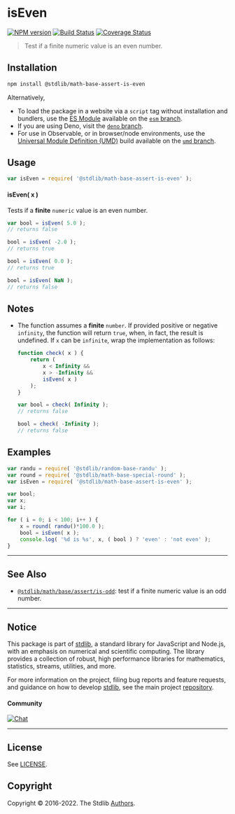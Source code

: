 <!--

@license Apache-2.0

Copyright (c) 2018 The Stdlib Authors.

Licensed under the Apache License, Version 2.0 (the "License");
you may not use this file except in compliance with the License.
You may obtain a copy of the License at

   http://www.apache.org/licenses/LICENSE-2.0

Unless required by applicable law or agreed to in writing, software
distributed under the License is distributed on an "AS IS" BASIS,
WITHOUT WARRANTIES OR CONDITIONS OF ANY KIND, either express or implied.
See the License for the specific language governing permissions and
limitations under the License.

-->

# isEven

[![NPM version][npm-image]][npm-url] [![Build Status][test-image]][test-url] [![Coverage Status][coverage-image]][coverage-url] <!-- [![dependencies][dependencies-image]][dependencies-url] -->

> Test if a finite numeric value is an even number.

<section class="installation">

## Installation

```bash
npm install @stdlib/math-base-assert-is-even
```

Alternatively,

-   To load the package in a website via a `script` tag without installation and bundlers, use the [ES Module][es-module] available on the [`esm` branch][esm-url].
-   If you are using Deno, visit the [`deno` branch][deno-url].
-   For use in Observable, or in browser/node environments, use the [Universal Module Definition (UMD)][umd] build available on the [`umd` branch][umd-url].

</section>

<section class="usage">

## Usage

```javascript
var isEven = require( '@stdlib/math-base-assert-is-even' );
```

#### isEven( x )

Tests if a **finite** `numeric` value is an even number.

```javascript
var bool = isEven( 5.0 );
// returns false

bool = isEven( -2.0 );
// returns true

bool = isEven( 0.0 );
// returns true

bool = isEven( NaN );
// returns false
```

</section>

<!-- /.usage -->

<section class="notes">

## Notes

-   The function assumes a **finite** `number`. If provided positive or negative `infinity`, the function will return `true`, when, in fact, the result is undefined. If `x` can be `infinite`, wrap the implementation as follows:

    ```javascript
    function check( x ) {
        return (
            x < Infinity &&
            x > -Infinity &&
            isEven( x )
        );
    }

    var bool = check( Infinity );
    // returns false

    bool = check( -Infinity );
    // returns false
    ```

</section>

<!-- /.notes -->

<section class="examples">

## Examples

<!-- eslint no-undef: "error" -->

```javascript
var randu = require( '@stdlib/random-base-randu' );
var round = require( '@stdlib/math-base-special-round' );
var isEven = require( '@stdlib/math-base-assert-is-even' );

var bool;
var x;
var i;

for ( i = 0; i < 100; i++ ) {
    x = round( randu()*100.0 );
    bool = isEven( x );
    console.log( '%d is %s', x, ( bool ) ? 'even' : 'not even' );
}
```

</section>

<!-- /.examples -->

<!-- Section for related `stdlib` packages. Do not manually edit this section, as it is automatically populated. -->

<section class="related">

* * *

## See Also

-   <span class="package-name">[`@stdlib/math/base/assert/is-odd`][@stdlib/math/base/assert/is-odd]</span><span class="delimiter">: </span><span class="description">test if a finite numeric value is an odd number.</span>

</section>

<!-- /.related -->

<!-- Section for all links. Make sure to keep an empty line after the `section` element and another before the `/section` close. -->


<section class="main-repo" >

* * *

## Notice

This package is part of [stdlib][stdlib], a standard library for JavaScript and Node.js, with an emphasis on numerical and scientific computing. The library provides a collection of robust, high performance libraries for mathematics, statistics, streams, utilities, and more.

For more information on the project, filing bug reports and feature requests, and guidance on how to develop [stdlib][stdlib], see the main project [repository][stdlib].

#### Community

[![Chat][chat-image]][chat-url]

---

## License

See [LICENSE][stdlib-license].


## Copyright

Copyright &copy; 2016-2022. The Stdlib [Authors][stdlib-authors].

</section>

<!-- /.stdlib -->

<!-- Section for all links. Make sure to keep an empty line after the `section` element and another before the `/section` close. -->

<section class="links">

[npm-image]: http://img.shields.io/npm/v/@stdlib/math-base-assert-is-even.svg
[npm-url]: https://npmjs.org/package/@stdlib/math-base-assert-is-even

[test-image]: https://github.com/stdlib-js/math-base-assert-is-even/actions/workflows/test.yml/badge.svg?branch=main
[test-url]: https://github.com/stdlib-js/math-base-assert-is-even/actions/workflows/test.yml?query=branch:main

[coverage-image]: https://img.shields.io/codecov/c/github/stdlib-js/math-base-assert-is-even/main.svg
[coverage-url]: https://codecov.io/github/stdlib-js/math-base-assert-is-even?branch=main

<!--

[dependencies-image]: https://img.shields.io/david/stdlib-js/math-base-assert-is-even.svg
[dependencies-url]: https://david-dm.org/stdlib-js/math-base-assert-is-even/main

-->

[chat-image]: https://img.shields.io/gitter/room/stdlib-js/stdlib.svg
[chat-url]: https://gitter.im/stdlib-js/stdlib/

[stdlib]: https://github.com/stdlib-js/stdlib

[stdlib-authors]: https://github.com/stdlib-js/stdlib/graphs/contributors

[umd]: https://github.com/umdjs/umd
[es-module]: https://developer.mozilla.org/en-US/docs/Web/JavaScript/Guide/Modules

[deno-url]: https://github.com/stdlib-js/math-base-assert-is-even/tree/deno
[umd-url]: https://github.com/stdlib-js/math-base-assert-is-even/tree/umd
[esm-url]: https://github.com/stdlib-js/math-base-assert-is-even/tree/esm

[stdlib-license]: https://raw.githubusercontent.com/stdlib-js/math-base-assert-is-even/main/LICENSE

<!-- <related-links> -->

[@stdlib/math/base/assert/is-odd]: https://github.com/stdlib-js/math-base-assert-is-odd

<!-- </related-links> -->

</section>

<!-- /.links -->
